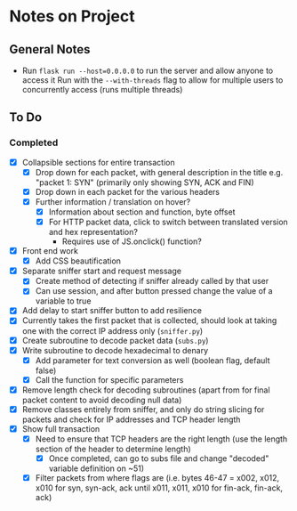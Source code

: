 # Notes on Project

## General Notes

- Run `flask run --host=0.0.0.0` to run the server and allow anyone to access it
Run with the `--with-threads` flag to allow for multiple users to concurrently
access (runs multiple threads)

## To Do

### Completed

- [x] Collapsible sections for entire transaction
  - [x] Drop down for each packet, with general description in the title e.g.
  "packet 1: SYN" (primarily only showing SYN, ACK and FIN)
  - [x] Drop down in each packet for the various headers
  - [x] Further information / translation on hover?
    - [x] Information about section and function, byte offset
    - [x] For HTTP packet data, click to switch between translated version
        and hex representation?
      - Requires use of JS.onclick() function?
- [x] Front end work
  - [x] Add CSS beautification
- [x] Separate sniffer start and request message
  - [x] Create method of detecting if sniffer already called by that user
  - [x] Can use session, and after button pressed change the value of a variable
      to true
- [x] Add delay to start sniffer button to add resilience
- [x] Currently takes the first packet that is collected, should look at taking
      one with the correct IP address only (`sniffer.py`)
- [x] Create subroutine to decode packet data (`subs.py`)
- [x] Write subroutine to decode hexadecimal to denary
  - [x] Add parameter for text conversion as well (boolean flag, default false)
  - [x] Call the function for specific parameters
- [x] Remove length check for decoding subroutines (apart from for final packet
    content to avoid decoding null data)
- [x] Remove classes entirely from sniffer, and only do string slicing for packets
      and check for IP addresses and TCP header length
- [x] Show full transaction
  - [x] Need to ensure that TCP headers are the right length (use the length
      section of the header to determine length)
    - [x] Once completed, can go to subs file and change "decoded" variable
          definition on ~51)
  - [x] Filter packets from where flags are (i.e. bytes 46-47 = x002, x012, x010
      for syn, syn-ack, ack until x011, x011, x010 for fin-ack, fin-ack, ack)
